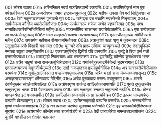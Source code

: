 001	लोमश उवाच
001a	अस्मिन्किल स्वयं राजन्निष्टवान्वै प्रजापतिः
001c	सत्रमिष्टीकृतं नाम पुरा वर्षसहस्रिकम्
002a	अम्बरीषश्च नाभाग इष्टवान्यमुनामनु
002c	यज्ञैश्च तपसा चैव परां सिद्धिमवाप सः
003a	देशो नाहुषयज्ञानामयं पुण्यतमो नृप
003c	यत्रेष्ट्वा दश पद्मानि सदस्येभ्यो निसृष्टवान्
004a	सार्वभौमस्य कौन्तेय ययातेरमितौजसः
004c	स्पर्धमानस्य शक्रेण पश्येदं यज्ञवास्त्विह
005a	पश्य नानाविधाकारैरग्निभिर्निचितां महीम्
005c	मज्जन्तीमिव चाक्रान्तां ययातेर्यज्ञकर्मभिः
006a	एषा शम्येकपत्रा सा शरकं चैतदुत्तमम्
006c	पश्य रामह्रदानेतान्पश्य नारायणाश्रमम्
007a	एतदार्चीकपुत्रस्य योगैर्विचरतो महीम्
007c	अपसर्पणं महीपाल रौप्यायाममितौजसः
008a	अत्रानुवंशं पठतः शृणु मे कुरुनन्दन
008c	उलूखलैराभरणैः पिशाची यदभाषत
009a	युगन्धरे दधि प्राश्य उषित्वा चाच्युतस्थले
009c	तद्वद्भूतिलये स्नात्वा सपुत्रा वस्तुमिच्छसि
010a	एकरात्रमुषित्वेह द्वितीयं यदि वत्स्यसि
010c	एतद्वै ते दिवा वृत्तं रात्रौ वृत्तमतोऽन्यथा
011a	अत्राद्याहो निवत्स्यामः क्षपां भरतसत्तम
011c	द्वारमेतद्धि कौन्तेय कुरुक्षेत्रस्य भारत
012a	अत्रैव नाहुषो राजा राजन्क्रतुभिरिष्टवान्
012c	ययातिर्बहुरत्नाढ्यैर्यत्रेन्द्रो मुदमभ्यगात्
013a	एतत्प्लक्षावतरणं यमुनातीर्थमुच्यते
013c	एतद्वै नाकपृष्ठस्य द्वारमाहुर्मनीषिणः
014a	अत्र सारस्वतैर्यज्ञैरीजानाः परमर्षयः
014c	यूपोलूखलिनस्तात गच्छन्त्यवभृथाप्लवम्
015a	अत्रैव भरतो राजा मेध्यमश्वमवासृजत्
015c	असकृत्कृष्णसारङ्गं धर्मेणावाप्य मेदिनीम्
016a	अत्रैव पुरुषव्याघ्र मरुत्तः सत्रमुत्तमम्
016c	आस्ते देवर्षिमुख्येन संवर्तेनाभिपालितः
017a	अत्रोपस्पृश्य राजेन्द्र सर्वाँल्लोकान्प्रपश्यति
017c	पूयते दुष्कृताच्चैव समुपस्पृश्य भारत
018	वैशम्पायन उवाच
018a	तत्र सभ्रातृकः स्नात्वा स्तूयमानो महर्षिभिः
018c	लोमशं पाण्डवश्रेष्ठ इदं वचनमब्रवीत्
019a	सर्वाँल्लोकान्प्रपश्यामि तपसा सत्यविक्रम
019c	इहस्थः पाण्डवश्रेष्ठं पश्यामि श्वेतवाहनम्
020	लोमश उवाच
020a	एवमेतन्महाबाहो पश्यन्ति परमर्षयः
020c	सरस्वतीमिमां पुण्यां पश्यैकशरणावृताम्
021a	यत्र स्नात्वा नरश्रेष्ठ धूतपाप्मा भविष्यति
021c	इह सारस्वतैर्यज्ञैरिष्टवन्तः सुरर्षयः
021e	ऋषयश्चैव कौन्तेय तथा राजर्षयोऽपि च
022a	वेदी प्रजापतेरेषा समन्तात्पञ्चयोजना
022c	कुरोर्वै यज्ञशीलस्य क्षेत्रमेतन्महात्मनः
